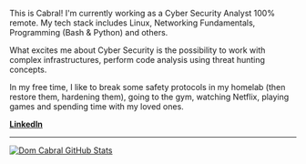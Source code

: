 
This is Cabral! I'm currently working as a 
Cyber Security Analyst 100% remote. My tech stack includes Linux, Networking Fundamentals, Programming (Bash & Python) and others.

What excites me about Cyber Security is the possibility to work with complex infrastructures, perform code analysis using threat hunting concepts.

In my free time, I like to break some safety protocols in my homelab (then restore them, hardening them), going to the gym, watching Netflix, playing games and spending time with my loved ones.

**[LinkedIn](https://www.linkedin.com/in/domcabral/)**

---

[![Dom Cabral GitHub Stats](https://github-readme-stats.vercel.app/api?username=domcabral9&show_icons=true)](https://github.com/domcabral9)
